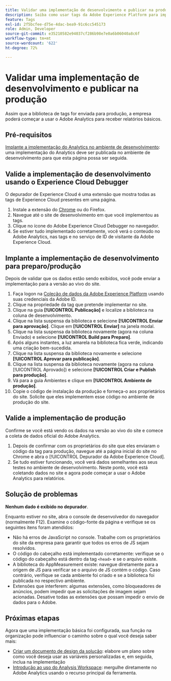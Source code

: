 ```yaml
---
title: Validar uma implementação de desenvolvimento e publicar na produção
description: Saiba como usar tags da Adobe Experience Platform para implantar o Adobe Analytics no ambiente de produção.
feature: Tags
exl-id: 2f5bcfee-d75e-4dac-bea9-91c6cc545173
role: Admin, Developer
source-git-commit: e35210582e94037cf286b98e7e0a6b06040a8c6f
workflow-type: tm+mt
source-wordcount: '622'
ht-degree: 72%

---
```


# Validar uma implementação de desenvolvimento e publicar na produção

Assim que a biblioteca de tags for enviada para produção, a empresa poderá começar a usar o Adobe Analytics para receber relatórios básicos.

## Pré-requisitos

[Implante a implementação do Analytics no ambiente de desenvolvimento](deploy-dev.md): uma implementação do Analytics deve ser publicada no ambiente de desenvolvimento para que esta página possa ser seguida.

## Valide a implementação de desenvolvimento usando o Experience Cloud Debugger

O depurador de Experience Cloud é uma extensão que mostra todas as tags de Experience Cloud presentes em uma página.

1. Instale a extensão do [Chrome](https://chromewebstore.google.com/detail/adobe-experience-platform/bfnnokhpnncpkdmbokanobigaccjkpob) ou do Firefox.
2. Navegue até o site de desenvolvimento em que você implementou as tags.
3. Clique no ícone do Adobe Experience Cloud Debugger no navegador.
4. Se estiver tudo implementado corretamente, você verá o conteúdo no Adobe Analytics, nas tags e no serviço de ID de visitante da Adobe Experience Cloud.

## Implante a implementação de desenvolvimento para preparo/produção

Depois de validar que os dados estão sendo exibidos, você pode enviar a implementação para a versão ao vivo do site.

1. Faça logon na [Coleção de dados da Adobe Experience Platform](https://experience.adobe.com/data-collection) usando suas credenciais da Adobe ID.
1. Clique na propriedade da tag que pretende implementar no site.
1. Clique na guia **[!UICONTROL Publicação]** e localize a biblioteca na coluna de desenvolvimento.
1. Clique na lista suspensa da biblioteca e selecione **[!UICONTROL Enviar para aprovação]**. Clique em **[!UICONTROL Enviar]** na janela modal.
1. Clique na lista suspensa da biblioteca novamente (agora na coluna Enviado) e selecione **[!UICONTROL Build para Preparo]**.
1. Após alguns instantes, a luz amarela na biblioteca fica verde, indicando uma criação bem-sucedida.
1. Clique na lista suspensa da biblioteca novamente e selecione **[!UICONTROL Aprovar para publicação]**.
1. Clique na lista suspensa da biblioteca novamente (agora na coluna [!UICONTROL Aprovado]) e selecione **[!UICONTROL Criar e Publish para produção]**.
1. Vá para a guia Ambientes e clique em **[!UICONTROL Ambiente de produção]**.
1. Copie o código de instalação da produção e forneça-o aos proprietários do site. Solicite que eles implementem esse código no ambiente de produção do site.

## Valide a implementação de produção

Confirme se você está vendo os dados na versão ao vivo do site e comece a coleta de dados oficial do Adobe Analytics.

1. Depois de confirmar com os proprietários do site que eles enviaram o código da tag para produção, navegue até a página inicial do site no Chrome e abra o [!UICONTROL Depurador da Adobe Experience Cloud].
2. Se tudo estiver funcionando, você verá dados semelhantes aos seus testes no ambiente de desenvolvimento. Neste ponto, você está coletando dados no site e agora pode começar a usar o Adobe Analytics para relatórios.

## Solução de problemas

**Nenhum dado é exibido no depurador**.

Enquanto estiver no site, abra o console de desenvolvedor do navegador (normalmente F12). Examine o código-fonte da página e verifique se os seguintes itens foram atendidos:

* Não há erros de JavaScript no console. Trabalhe com os proprietários do site da empresa para garantir que todos os erros de JS sejam resolvidos.
* O código do cabeçalho está implementado corretamente: verifique se o código do cabeçalho está dentro da tag `<head>` e se o arquivo existe.
* A biblioteca do AppMeasurement existe: navegue diretamente para a origem de JS para verificar se o arquivo de JS contém o código. Caso contrário, verifique se cada ambiente foi criado e se a biblioteca foi publicada no respectivo ambiente.
* Extensões que interferem: algumas extensões, como bloqueadores de anúncios, podem impedir que as solicitações de imagem sejam acionadas. Desative todas as extensões que possam impedir o envio de dados para o Adobe.

## Próximas etapas

Agora que uma implementação básica foi configurada, sua função na organização pode influenciar o caminho sobre o qual você deseja saber mais:

* [Criar um documento de design da solução](../prepare/solution-design.md): elabore um plano sobre como você deseja usar as variáveis personalizadas e, em seguida, inclua na implementação
* [Introdução ao uso do Analysis Workspace](/help/analyze/analysis-workspace/home.md): mergulhe diretamente no Adobe Analytics usando o recurso principal da ferramenta.
